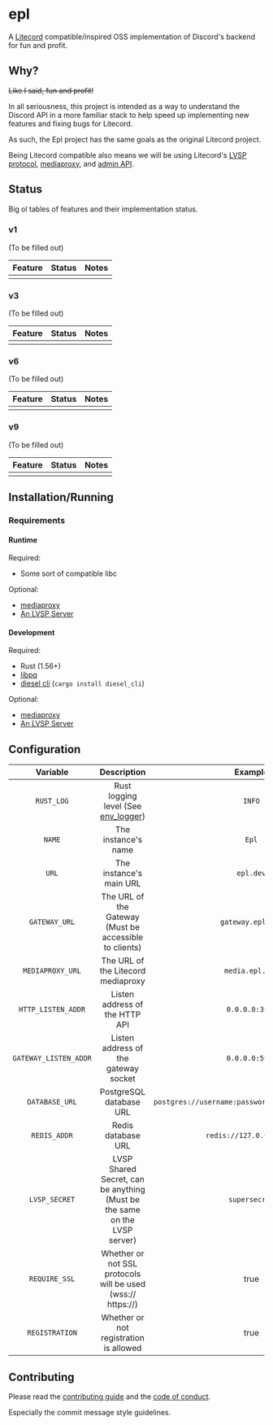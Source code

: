# epl
A [Litecord](https://gitlab.com/litecord/litecord) compatible/inspired OSS implementation of Discord's backend for fun and profit.

## Why?
~~Like I said, fun and profit!~~

In all seriousness, this project is intended as a way to understand the Discord API in a more familiar stack to help speed up implementing new features and fixing bugs for Litecord.

As such, the Epl project has the same goals as the original Litecord project.

Being Litecord compatible also means we will be using Litecord's [LVSP protocol](https://gitlab.com/litecord/litecord/-/blob/master/docs/lvsp.md), [mediaproxy](https://gitlab.com/litecord/mediaproxy), and [admin API](https://gitlab.com/litecord/litecord/-/blob/master/docs/admin_api.md).

## Status

Big ol tables of features and their implementation status.

### v1
(To be filled out)

| Feature | Status | Notes |
|---------|--------|-------|
|         |        |       |

### v3
(To be filled out)

| Feature | Status | Notes |
|---------|--------|-------|
|         |        |       |

### v6
(To be filled out)

| Feature | Status | Notes |
|---------|--------|-------|
|         |        |       |

### v9
(To be filled out)

| Feature | Status | Notes |
|---------|--------|-------|
|         |        |       |

## Installation/Running
### Requirements
#### Runtime
Required:
 * Some sort of compatible libc

Optional:
 * [mediaproxy](https://gitlab.com/litecord/mediaproxy)
 * [An LVSP Server](https://git.gaycatgirl.sex/litecord/bannana-pho)

#### Development
Required:
 * Rust (1.56+)
 * [libpq](https://www.postgresql.org/docs/current/libpq.html)
 * [diesel cli](https://diesel.rs) (`cargo install diesel_cli`)

Optional:
 * [mediaproxy](https://gitlab.com/litecord/mediaproxy)
 * [An LVSP Server](https://git.gaycatgirl.sex/litecord/bannana-pho)

## Configuration

|       Variable        |                                     Description                                      |                      Example                      | Required? |         Default          |
|:---------------------:|:------------------------------------------------------------------------------------:|:-------------------------------------------------:|:---------:|:------------------------:|
|      `RUST_LOG`       | Rust logging level (See [env_logger](https://docs.rs/env_logger/latest/env_logger/)) |                      `INFO`                       |           |         `ERROR`          |
|        `NAME`         |                                 The instance's name                                  |                       `Epl`                       |    [x]    |           N/A            |
|         `URL`         |                               The instance's main URL                                |                     `epl.dev`                     |    [x]    |           N/A            |
|     `GATEWAY_URL`     |                The URL of the Gateway (Must be accessible to clients)                |                 `gateway.epl.dev`                 |    [x]    |           N/A            |
|   `MEDIAPROXY_URL`    |                          The URL of the Litecord mediaproxy                          |                  `media.epl.dev`                  |           |           N/A            |
|  `HTTP_LISTEN_ADDR`   |                            Listen address of the HTTP API                            |                  `0.0.0.0:3926`                   |           |      `0.0.0.0:3926`      |
| `GATEWAY_LISTEN_ADDR` |                         Listen address of the gateway socket                         |                  `0.0.0.0:5001`                   |           |      `0.0.0.0:5001`      |
|    `DATABASE_URL`     |                               PostgreSQL database URL                                | `postgres://username:password@localhost/database` |    [x]    |           N/A            |
|     `REDIS_ADDR`      |                                  Redis database URL                                  |             `redis://127.0.0.1:6379`              |           | `redis://127.0.0.1:6379` |
|     `LVSP_SECRET`     |      LVSP Shared Secret, can be anything (Must be the same on the LVSP server)       |                   `supersecret`                   |    [x]    |           N/A            |
|     `REQUIRE_SSL`     |             Whether or not SSL protocols will be used (wss:// https://)              |                       true                        |           |          false           |
|    `REGISTRATION`     |                        Whether or not registration is allowed                        |                       true                        |           |          false           |

## Contributing
Please read the [contributing guide](https://git.gaycatgirl.sex/litecord/epl/src/branch/main/CONTRIBUTING.md) and the [code of conduct](https://git.gaycatgirl.sex/litecord/epl/src/branch/main/CODE_OF_CONDUCT.md).

Especially the commit message style guidelines.